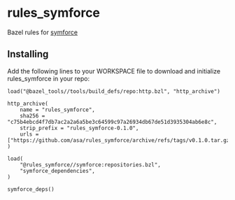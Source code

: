 # rules_symforce

Bazel rules for [symforce](https://symforce.org/)

## Installing

Add the following lines to your WORKSPACE file to download and initialize rules_symforce in your repo:

```bzl
load("@bazel_tools//tools/build_defs/repo:http.bzl", "http_archive")

http_archive(
    name = "rules_symforce",
    sha256 = "c75b4ebcd4f7db7ac2a2a6a5be3c64599c97a26934db67de51d3935304ab6e8c",
    strip_prefix = "rules_symforce-0.1.0",
    urls = ["https://github.com/asa/rules_symforce/archive/refs/tags/v0.1.0.tar.gz"],
)

load(
    "@rules_symforce//symforce:repositories.bzl",
    "symforce_dependencies",
)

symforce_deps()
```

